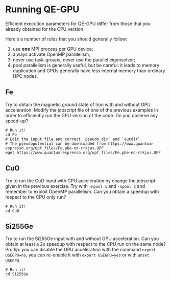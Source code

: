 # Running QE-GPU

Efficient execution parameters for QE-GPU differ from those that you 
already obtained for the CPU version.

Here's a number of rules that you should generally follow:

1. use **one** MPI process per GPU device;
2. always activate OpenMP parallelism;
3. never use task-groups, never use the parallel eigensolver;
4. pool parallelism is generally useful, but be careful: it leads to 
   memory duplication and GPUs generally have less internal memory than 
   ordinary HPC nodes.



## Fe

Try to obtain the magnetic ground state of Iron with and without GPU acceleration.
Modify the jobscript file of one of the previous examples in order to efficiently
run the GPU version of the code.
Do you observe any speed-up?

    # Run it!
    cd Fe
    # Edit the input file and correct `pseudo_dir` and `outdir`.
    # The pseudopotential can be downloaded from https://www.quantum-espresso.org/upf_files/Fe.pbe-nd-rrkjus.UPF
    wget https://www.quantum-espresso.org/upf_files/Fe.pbe-nd-rrkjus.UPF

## CuO

Try to run the CuO input with GPU acceleration by change the jobscript given in 
the previous exercise.
Try with `-npool 1` and `-npool 2` and remember to exploit OpenMP parallelism.
Can you obtain a speedup with respect to the CPU only run?

    # Run it!
    cd CuO

## Si255Ge

Try to run the Si255Ge input with and without GPU acceleration. 
Can you obtain at least a 2x speedup with respect to the CPU run on the same node?
Pro tip: you can disable the GPU acceleration with the command `export USEGPU=no`, 
you can re-enable it with `export USEGPU=yes` or with `unset USEGPU`.

    # Run it!
    cd Si255Ge

